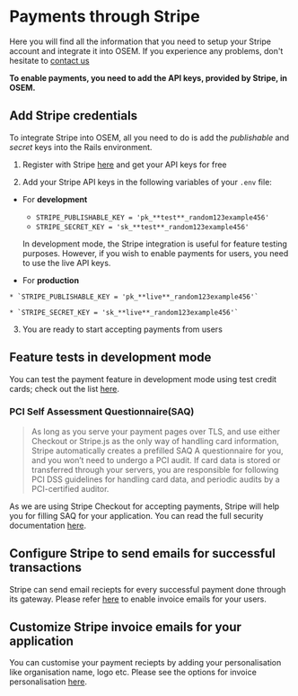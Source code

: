 # Payments through Stripe
Here you will find all the information that you need to setup your Stripe account and integrate it into OSEM.
If you experience any problems, don't hesitate to [contact us](https://github.com/openSUSE/osem#contact)

**To enable payments, you need to add the API keys, provided by Stripe, in OSEM.**

## Add Stripe credentials
To integrate Stripe into OSEM, all you need to do is add the *publishable* and *secret* keys into the Rails environment.

1. Register with Stripe [here](https://dashboard.stripe.com/register) and get your API keys for free

2. Add your Stripe API keys in the following variables of your `.env` file:

  * For **development**  
    * `STRIPE_PUBLISHABLE_KEY = 'pk_**test**_random123example456'`  
    * `STRIPE_SECRET_KEY = 'sk_**test**_random123example456'`  

    In development mode, the Stripe integration is useful for feature testing purposes. However, if you wish to enable payments for users, you need to use the live API keys.

  *  For **production**

    * `STRIPE_PUBLISHABLE_KEY = 'pk_**live**_random123example456'`  

    * `STRIPE_SECRET_KEY = 'sk_**live**_random123example456'`  

3. You are ready to start accepting payments from users

## Feature tests in development mode
You can test the payment feature in development mode using test credit cards; check out the list [here](https://stripe.com/docs/testing#cards).

### PCI Self Assessment Questionnaire(SAQ)
> As long as you serve your payment pages over TLS, and use either Checkout or Stripe.js
> as the only way of handling card information, Stripe automatically creates a prefilled SAQ A questionnaire for you,
> and you won’t need to undergo a PCI audit. If card data is stored or transferred through your servers,
> you are responsible for following PCI DSS guidelines for handling card data, and periodic audits by a PCI-certified auditor.

As we are using Stripe Checkout for accepting payments, Stripe will help you for filling SAQ for your application.
You can read the full security documentation [here](https://stripe.com/docs/security).

## Configure Stripe to send emails for successful transactions
Stripe can send email reciepts for every successful payment done through its gateway.
Please refer [here](https://dashboard.stripe.com/account/emails) to enable invoice emails for your users.

## Customize Stripe invoice emails for your application
You can customise your payment reciepts by adding your personalisation like organisation name, logo etc.
Please see the options for invoice personalisation [here](https://dashboard.stripe.com/account/public).
